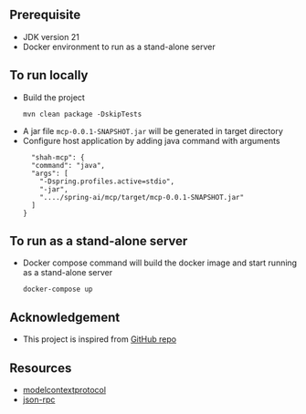 ## Prerequisite
- JDK version 21
- Docker environment to run as a stand-alone server

## To run locally
- Build the project
  ```
  mvn clean package -DskipTests
  ```
- A jar file `mcp-0.0.1-SNAPSHOT.jar` will be generated in target directory
- Configure host application by adding java command with arguments
  ```
    "shah-mcp": {
    "command": "java",
    "args": [
      "-Dspring.profiles.active=stdio",
      "-jar",
      "..../spring-ai/mcp/target/mcp-0.0.1-SNAPSHOT.jar"
    ]
  }
  ```

## To run as a stand-alone server
- Docker compose command will build the docker image and start running as a stand-alone server
  ```
  docker-compose up
  ```

## Acknowledgement
- This project is inspired from [GitHub repo](https://github.com/spring-projects/spring-ai-examples/tree/main/model-context-protocol/)

## Resources
- [modelcontextprotocol](https://modelcontextprotocol.io/docs/learn/architecture)
- [json-rpc](https://docs.moralis.com/how-json-rpc-works)
